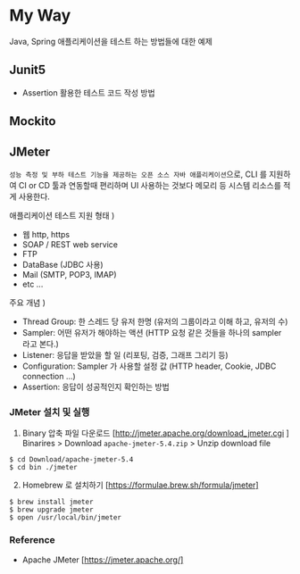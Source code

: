 # My Way
Java, Spring 애플리케이션을 테스트 하는 방법들에 대한 예제 

## Junit5
- Assertion 활용한 테스트 코드 작성 방법

## Mockito

## JMeter 
`성능 측정 및 부하 테스트 기능을 제공하는 오픈 소스 자바 애플리케이션`으로, 
CLI 를 지원하여 CI or CD 툴과 연동할때 편리하며 UI 사용하는 것보다 메모리 등 시스템 리소스를 적게 사용한다.

애플리케이션 테스트 지원 형태 )
- 웹 http, https
- SOAP / REST web service
- FTP
- DataBase (JDBC 사용)
- Mail (SMTP, POP3, IMAP)
- etc ...

주요 개념 )
- Thread Group: 한 스레드 당 유저 한명 (유저의 그룹이라고 이해 하고, 유저의 수)
- Sampler: 어떤 유저가 해야하는 액션 (HTTP 요청 같은 것들을 하나의 sampler 라고 본다.)
- Listener: 응답을 받았을 할 일 (리포팅, 검증, 그래프 그리기 등)
- Configuration: Sampler 가 사용할  설정 값 (HTTP header, Cookie, JDBC connection ...)
- Assertion: 응답이 성공적인지 확인하는 방법 

### JMeter 설치 및 실행 
1. Binary 압축 파일 다운로드 [http://jmeter.apache.org/download_jmeter.cgi ]
Binarires > Download `apache-jmeter-5.4.zip` > Unzip download file
```shell script
$ cd Download/apache-jmeter-5.4
$ cd bin ./jmeter
```

2. Homebrew 로 설치하기 [https://formulae.brew.sh/formula/jmeter]
```shell script
$ brew install jmeter
$ brew upgrade jmeter 
$ open /usr/local/bin/jmeter 
```

### Reference
- Apache JMeter [https://jmeter.apache.org/]